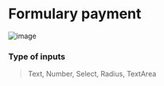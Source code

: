 # Formulary payment

![image](https://github.com/robmab/3-Formulario-con-HTML5/assets/56076087/106a9e8e-3a08-464a-a370-734de0402c92)

### Type of inputs
> Text, Number, Select, Radius, TextArea


